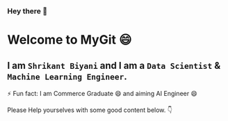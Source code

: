 ### Hey there 👋

# Welcome to MyGit 😄

## I am  **`Shrikant Biyani`** and I am a **`Data Scientist` & `Machine Learning Engineer`**.

⚡ Fun fact: I am Commerce Graduate 😄 and aiming AI Engineer 😄


Please Help yourselves with some good content below. 👇




<!--
**shribiyani/shribiyani** is a ✨ _special_ ✨ repository because its `README.md` (this file) appears on your GitHub profile.

Here are some ideas to get you started:

- 🔭 I’m currently working on Credit Card Default Prediction, ...
- 🌱 I’m currently learning ...
- 👯 I’m looking to collaborate on ...
- 🤔 I’m looking for help with ...
- 💬 Ask me about ...
- 📫 How to reach me: ...
- 😄 Pronouns: ...
- ⚡ Fun fact: ...
- https://gist.github.com/rxaviers/7360908
-->
